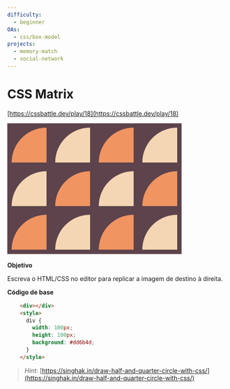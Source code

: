 ```yaml
---
difficulty:
  - beginner
OAs:
  - css/box-model
projects:
  - memory-match
  - social-network
---
```


# CSS Matrix

[https://cssbattle.dev/play/18](https://cssbattle.dev/play/18)

![Matrix](css_matrix.png)

__Objetivo__

Escreva o HTML/CSS no editor para replicar a imagem de destino à direita.

__Código de base__

```html
    <div></div>
    <style>
      div {
        width: 100px;
        height: 100px;
        background: #dd6b4d;
      }
    </style>
```

> *Hint:* [https://singhak.in/draw-half-and-quarter-circle-with-css/](https://singhak.in/draw-half-and-quarter-circle-with-css/)
